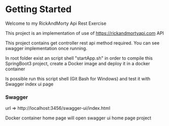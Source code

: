# Getting Started

Welcome to my RickAndMorty Api Rest Exercise

This project is an implementation of use of https://rickandmortyapi.com API

This project contains get controller rest api method required. You can see swagger implementation once running.

In root folder exist an script shell "startApp.sh" in order to compile this SpringBoot3 project, create a Docker image
and deploy it in a docker container

Is possible run this script shell (Git Bash for Windows) and test it with Swagger index ui page

### Swagger
 url => http://localhost:3456/swagger-ui/index.html

Docker container home page will open swagger ui home page project
